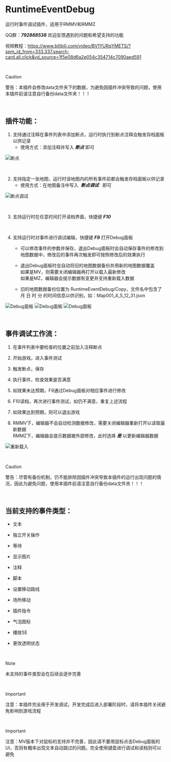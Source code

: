 # RuntimeEventDebug

运行时事件调试插件，适用于RMMV和RMMZ

QQ群：***792888538***   欢迎反馈遇到的问题和希望支持的功能

视频教程：https://www.bilibili.com/video/BV1YURqYMETS/?spm_id_from=333.337.search-card.all.click&vd_source=1f5e08d6a2e054c354714c7090aed591

<br/>

> [!CAUTION]
> 警告：本插件会修改data文件夹下的数据，为避免因插件冲突导致的问题，使用本插件前请注意自行备份data文件夹！！！

<br/>

## 插件功能：

1. 支持通过注释在事件列表中添加断点，运行时执行到断点注释会触发存档面板以供记录
   * 使用方式：添加注释并写入  ***断点***  即可

![断点](https://github.com/cafel176/RuntimeEventDebug_RMMV_RMMZ/blob/v1/pic1.png?raw=true '断点')

<br/>

2. 支持指定一张地图，运行时该地图内的所有事件前都会触发存档面板以供记录
   * 使用方式：在地图备注中写入   ***断点调试***   即可

![断点调试](https://github.com/cafel176/RuntimeEventDebug_RMMV_RMMZ/blob/v1/pic2.png?raw=true '断点调试')

<br/>

3. 支持运行时在任意时间打开读档界面，快捷键   ***F10***

<br/>

4. 支持运行时对事件进行调试编辑，快捷键   ***F9***   打开Debug面板
   
   * 可以修改事件的参数并保存，退出Debug面板时会自动保存事件的修改到地图数据中，修改后的事件再次触发即可按照修改后的效果执行
   
   * 退出Debug面板时会自动将旧的地图数据备份并用新的地图数据覆盖<br/>
     如果是MV，则需要关闭编辑器再打开以载入最新修改<br/>
     如果是MZ，编辑器会提示数据有变更并支持重新载入数据
   
   * 旧的地图数据备份位置为 RuntimeEventDebug/Copy，文件名中包含了 月 日 时 分 的时间信息以供识别，如：Map001_4_5_12_31.json

![Debug面板](https://github.com/cafel176/RuntimeEventDebug_RMMV_RMMZ/blob/v1/pic3.png?raw=true 'Debug面板')
![Debug面板](https://github.com/cafel176/RuntimeEventDebug_RMMV_RMMZ/blob/v1/pic4.png?raw=true 'Debug面板')
![Debug面板](https://github.com/cafel176/RuntimeEventDebug_RMMV_RMMZ/blob/v1/pic5.png?raw=true 'Debug面板')   

<br/>

## 事件调试工作流：

1. 在事件列表中要检查的位置之前加入注释断点

2. 开始游戏，进入事件测试

3. 触发断点，保存

4. 执行事件，检查效果是否满意

5. 如效果未达预期，F9通过Debug面板对相应事件进行修改

6. F10读档，再次进行事件测试，如仍不满意，重复上述流程

7. 如效果达到预期，则可以退出游戏

8. RMMV下，编辑器不会自动检测数据修改，需要关闭编辑器重新打开以读取最新数据<br/>
   RMMZ下，编辑器会提示数据被外部修改，此时选择   ***是***   以更新编辑器数据

![重新载入](https://github.com/cafel176/RuntimeEventDebug_RMMV_RMMZ/blob/v1/pic6.png?raw=true '重新载入')   

<br/>

> [!CAUTION]
> 警告：尽管有备份机制，仍不能排除因插件冲突导致本插件的运行出现问题的情况，因此为避免问题，使用本插件前请注意自行备份data文件夹！！！

<br/>

## 当前支持的事件类型：

- 文本 

- 独立开关操作 

- 等待 

- 显示图片 

- 注释 

- 脚本 

- 设置移动路线 

- 场所移动 

- 插件指令 

- 气泡图标 

- 播放SE 

- 更改透明状态

<br/>

> [!NOTE] 
> 未支持的事件类型会在后续会逐步完善 

<br/>

> [!IMPORTANT] 
> 注意：本插件完全用于开发调试，开发完成后进入部署阶段时，请将本插件关闭避免影响到游戏流程

<br/>

> [!IMPORTANT] 
> 注意：MV版本下对鼠标的支持并不完善，因此请不要用鼠标点击Debug面板的UI，否则有概率出现文本自动跳过的问题。完全使用键盘进行调试和读档则可以避免
